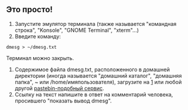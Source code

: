 ## Это просто\!

1.  Запустите эмулятор терминала (также называется "командная строка",
    "Konsole", "GNOME Terminal", "xterm"...)
2.  Введите команду:

<!-- end list -->

    dmesg > ~/dmesg.txt

Терминал можно закрыть.

1.  Содержимое файла dmesg.txt, расположенного в домашней директории
    (иногда называется "домашний каталог", "домашняя папка", \~ или
    /home/имяпользователя), загрузите на [1](http://paste.org.ru) или
    любой другой [pastebin-подобный
    сервис](http://ru.wikipedia.org/wiki/Pastebin).
2.  Ссылку на текст напишите в ответ на комментарий человека, просившего
    "показать вывод dmesg".